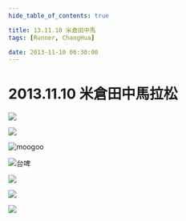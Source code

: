 ```yaml
---
hide_table_of_contents: true

title: 13.11.10 米倉田中馬
tags: [Runner, ChangHua]

date: 2013-11-10 06:30:00
---
```


2013.11.10 米倉田中馬拉松
======================

![](https://lh6.googleusercontent.com/-mgGx70SGczQ/UwxS66RQ_CI/AAAAAAAACQk/-tXr9Im49aY/w663-h884-no/131110_0611-764.jpg)

![](https://lh6.googleusercontent.com/-oWSY2YTBTOY/UwxS6hmXGBI/AAAAAAAACQo/PlF4gUStWUU/w663-h884-no/131110_0614-765.jpg)

![moogoo](https://lh4.googleusercontent.com/-2o75-Rip0q4/UwxS7uZb7BI/AAAAAAAACQs/LWtu4fS6-p8/w1280-h853-no/131110_0918-770.jpg)

![台啤](https://lh3.googleusercontent.com/-s1nRrmfFf-0/UwxS97as7kI/AAAAAAAACQ0/UigwsqYc9gw/w1326-h884-no/131110_1120-772.jpg)

![](https://lh5.googleusercontent.com/-JcXz5p24Rhg/UwxS_y9H6SI/AAAAAAAACRE/x-7dyBO44U0/s884-no/131110_1130-774.jpg)

![](https://lh6.googleusercontent.com/-wh4PDHBQRLU/UwxS_63EcII/AAAAAAAACRI/bof6CRN6emY/s884-no/131110_1130-776.jpg)

![](https://lh3.googleusercontent.com/-W6OQbSgthxo/UwxTAvJ209I/AAAAAAAACRY/zDjdhPWmXAI/w663-h884-no/131110_1131-780.jpg)

